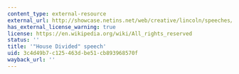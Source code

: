 ```yaml
---
content_type: external-resource
external_url: http://showcase.netins.net/web/creative/lincoln/speeches/house.htm
has_external_license_warning: true
license: https://en.wikipedia.org/wiki/All_rights_reserved
status: ''
title: '"House Divided" speech'
uid: 3c4d49b7-c125-463d-be51-cb893968570f
wayback_url: ''
---
```

